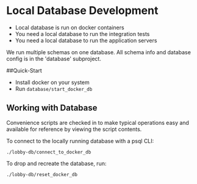 # Local Database Development

- Local database is run on docker containers
- You need a local database to run the integration tests
- You need a local database to run the application servers

We run multiple schemas on one database. All schema info
and database config is in the 'database' subproject.

##Quick-Start

- Install docker on your system
- Run `database/start_docker_db`

## Working with Database

Convenience scripts are checked in to make typical operations
easy and available for reference by viewing the script contents.

To connect to the locally running database with a psql CLI:
```
./lobby-db/connect_to_docker_db
```

To drop and recreate the database, run:
```
./lobby-db/reset_docker_db
```

